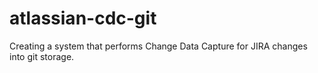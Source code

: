 # atlassian-cdc-git
Creating a system that performs Change Data Capture for JIRA changes into git storage.
